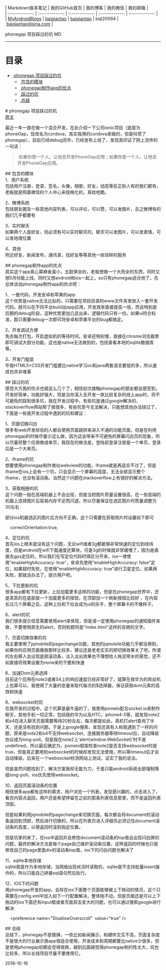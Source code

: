 | Markdown版本笔记 | 我的GitHub首页 | 我的博客 | 我的微信 | 我的邮箱 |  
| :------------: | :------------: | :------------: | :------------: | :------------: |  
| [MyAndroidBlogs][Markdown] | [baiqiantao][GitHub] | [baiqiantao][博客] | bqt20094 | baiqiantao@sina.com |  
  
[Markdown]:https://github.com/baiqiantao/MyAndroidBlogs  
[GitHub]:https://github.com/baiqiantao  
[博客]:http://www.cnblogs.com/baiqiantao/  
  
phonegap 项目踩过的坑 MD  
***  
目录  
===  

- [ phonegap 项目踩过的坑](# phonegap 项目踩过的坑)
	- [ 包含的模块](# 包含的模块)
	- [ phonegap制作app的优点](# phonegap制作app的优点)
	- [ 踩过的坑](# 踩过的坑)
	- [ 总结](# 总结)
  
# phonegap 项目踩过的坑  
[原文](https://www.jianshu.com/p/84f618b357ff)  
  
最近一年一直在做一个混合开发，在此介绍一下公司ionic项目（底层为phoneGap，现改名为cordova，其实我用的cordova来做的，但是叫惯了phonegap），目前已经debug完毕，已经发布上线了，发现真印证了网上流传的一句话：  
  
> 如果你恨一个人，让他去开发PhoneGap应用；如果你爱一个人，让他去开发PhoneGap应用。  
  
## 包含的模块  
1、用户系统    
包括用户注册，登录，签名，头像，相册，好友，动态等反正别人有的我们都有，老板就是照着微信的个人中心来规格化的，真给他跪。  
  
2、微博系统    
包括朋友圈及一些其他内容列表，可以评论，可以赞，可以发图片，总之微博有的我们几乎都要有  
  
3、实时聊天    
如果两个人是好友，则必须有可以实时聊天的，聊天可以发图片，可以发表情，可以发地理位置  
  
4、其他    
附近好友，新闻发布，通讯录，找好友等等其他一些琐碎的服务  
  
## phonegap制作app的优点  
其实这个app真心算麻雀虽小，五脏俱全的，老板想做一个大而全的东西，同时又想5月份能上线，同时又想android和ios一起上，so只有phonegap适合他了。先总体谈谈phonegap制作app的优点吧：  
  
1、一套代码，开发安卓和苹果的app    
这个优势是native无法比拟的，只需要在项目目录的www文件夹里放入一套开发代码，就可以在不同平台build出app应用，开发效率直接提高一倍，而且特别是后期的debug阶段，这种优势更加凸显出来，逻辑代码只有一份，如果ui符合标准，那只需要debug一次即可将安卓和苹果平台的bug都搞定。  
  
2、开发调试方便    
免去每次打包，开启虚拟机的等待时间，安卓还特别慢，直接在chrome浏览器里即可调试大部分功能，这也是native无法做到的，包括查看本地的sqlite数据库等。  
  
3、开发门槛低    
毕竟HTML5+CSS开发门槛要比native学习oc和java两套语言要低的多，所以速成也并非难事  
  
## 踩过的坑  
感觉大方面的优点也就这么几个了，相信初次接触phonegap的朋友都会感受到，开发好简单，功能好强大，但是当你深入去开发一款比较复杂的线上app时，将不可避免的踩到很多坑，我在开发过程中，有些坑是通过google解决的，stackoverflow网站帮了我很多，有些坑至今无法解决，只能想其他办法绕过了，下面是一些我开发过程中遇到的坑和建议：  
  
1、页面切换闪白    
很多有web开发经验的人都会使用页面跳转来进入不通的功能页面，但是在利用phonegap的时候尽量少这么做，因为这会带来不可避免的屏幕闪白页的现象，所以尽量将整个应用做成单页，我现在的做法是，登陆前登录注册是一个单页，登录后是一个大单页。  
  
2、iframe的坑    
想要使用phonegap制作类似webview的功能，iframe就是再适合不过了，但是iframe在ios上会有一个坑，只会显示一个屏幕的高度，无法全部显示整个iframe，也没有滚动条。当然这个问题在stackoverflow上有很好的解决方法。  
  
3、获取相册的坑    
这个问题一般在高端机器上不会出现，但是当把图片质量设置很高，在一些低端的机器上选择图片后容易内存不足而闪退，所以尽量保证在选区图片时质量调整为30左右  
  
部分ios机器选区的图片后方向不正确，这个只需要在获取照片时设置如下即可  
  
    correctOrientation:true,  
  
4、定位的坑    
首先ios上根本就没有这个问题，无论wifi或者3g都能够非常快速的定位到经纬度，但是android在wifi下面速度还算快，可是3g的时候就非常缓慢了，因为是直接去gps定位的，所以我们在写定位代码时得区分开来，ios一律使用“enableHighAccuracy: true”，安卓先使用“enableHighAccuracy: false”定位，如果超时失败，在使用“enableHighAccuracy: true”进行卫星定位，如果再失败，那就没办法了，提示用户吧。  
  
5、下拉更新的坑    
很多app都有下拉更新，上拉加载更多这样的功能，但是在phonegap世界中，还是乖乖的在底部放一个加载更多的按钮，在顶部加一个刷新按钮比较好 ，在内容长过几个屏幕之后，这种上拉和下拉会成为ui的杀手，整个屏幕卡的不像样子。  
  
6、alert的坑    
我们很多提示信息需要使用alert来体现，但是请一定使用phonegap的通知插件来做，不要使用原生的alert，否则标题将是"index.html"这样的丑陋的文字。  
  
7、页面切换效果的坑    
我主要使用了jqmobile的pagechange功能，其他的jqmobile功能几乎都没用到，如果你的应用页面像我那样比较多，建议还是老老实实的把切换效果关了吧，所谓的左右移入会出现底部滚动条，淡入淡出效果也不理想给人拖泥带水的感觉，还不如直接将效果设置为none来的干脆和快速  
  
8、加速Dom元素选择    
目前这个应用在note2或者S4上的响应速度已经非常好了，就算在我华为的屌丝机上也算可以，我使用了大量的变量来取代每次的$选择器，保证获取dom元素的高效和快速  
  
9、websocket的坑    
在我开发的过程中，这个坑算是最牛逼的了，我使用pomelo配合socket.io来制作聊天，其他手机一切正常，包括我的华为以及HTC，iphone4-5等，就发现note2和s4在进入聊天页面需要等待20秒左右，每次都是如此。真机打alert查询了半天，还是没有找到问题。于是上google搜索，发现还真有人和我遇到了一样的问题，原来是note2和s4不支持websocket，连接服务器等待timeout后，自动降级协议成为long-poll。但是我在note2上'alert(window.WebSocket)'时不是undefined，所以最后确定为，pomelo框架检查note2是否支持websocket时是true，但是真正要用到websocket的时候却发现无法使用，所以等timeout后才会自动降级，后来在一个websocket检测网站上测试，证实了我的说法。  
  
但是虽然问题找到了，解决方案我却无能为力，于是只能android系统全部强制降级long-poll，ios优先使用websocket。  
  
10、返回页面滚动条的位置    
相信很多app都有这样的需求，用户浏览一个列表，发现感兴趣的，点击进入了，看完内容点返回，用户还是希望停留在之前的那条列表信息那里，而不是返回列表顶部。  
  
但是如果利用jqmobile的pagechange来切换页面，每次都会将document的滚动条返回到顶部，然后进行切换的，所以在列表页进入详细页必须记住document滚动条的高度，以便返回时滚到指定位置。  
  
但是坑爹的来了，在ios中返回并且修改document滚动条的top值会出现闪白屏的问题，最终的解决方法是每个page自己维护滚动条位置，这样返回的时候也只是修改自己的page里面div的滚动条top值，ios下的闪白问题也解决了  
  
11、sqlite本地存储    
sqlite我是作为本地存储，当网络出现状况时读取的，sqlite是不支持批量insert操作的，所以只能自己拼接sql语句然后执行。  
  
12、IOS下的问题    
用phonegap开发的app，会存在ios下面整个页面能够被上下拖动的情况，这个只需要在config.xml中加入如下一行配置解决，整体拖不动，但是页面还是可以上下拖动的ios下面还有input框或者页面双击变大的问题，也可以通过搜索google进行解决:  
  
    <preference name="DisallowOverscroll"  value="true" />  
  
## 总结  
总结下，phonegap不是银弹，一些比如新闻展示，和硬件交互不高，页面复杂度不是很大的行业展示类app很适合使用，开发成本和周期都要比native少很多，但是使用phonegap初期会觉得很爽，越到后面越觉得phonegap制约性太大，坑也比较多，所以长线项目尽量不要使用它。  
  
2018-10-16  
